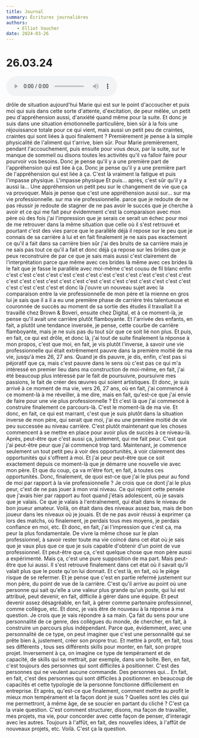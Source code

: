 ```yaml
---
title: Journal
summary: Écritures journalières
authors:
    - Elliot Vaucher
date: 2024-03-26
---
```


# 26.03.24

<audio controls>
  <source src="../audio/26.03.24.mp4" type="audio/mp4">
Your browser does not support the audio element.
</audio>

drôle de situation aujourd'hui Marie qui est sur le point d'accoucher et puis moi qui suis dans
cette sorte d'attente, d'excitation, de peur mêlée, un petit peu d'appréhension aussi, d'anxiété quand
même pour la suite. Et donc je suis dans une situation émotionnelle particulière, bien sûr à la fois une réjouissance totale pour ce qui vient, mais aussi un petit peu de craintes, craintes qui sont liées à quoi finalement ?
Premièrement je pense
à la simple physicalité de l'aliment qui t'arrive, bien sûr. Pour Marie premièrement, pendant l'accouchement, puis ensuite pour vous deux, par la suite, sur le manque de sommeil ou
disons toutes les activités qu'il va falloir faire pour pourvoir vos besoins. Donc je pense qu'il y a une première part de l'appréhension qui est liée à ça.
Donc je pense qu'il y a une première part de l'appréhension qui est liée à ça.
C'est là vraiment la fatigue et puis l'impasse physique.
L'impasse physique
Et puis...
après, c'est sûr qu'il y a aussi la...
Une appréhension un petit peu sur le changement de vie que ça va provoquer.
Mais je pense que c'est une appréhension aussi sur...
sur ma vie professionnelle.
sur ma vie professionnelle.
parce que je redoute
de ne pas réussir
je redoute
de stagner
de ne pas avoir
le succès que je cherche à avoir
et ce qui me fait peur
évidemment c'est
la comparaison avec mon père
où des fois j'ai l'impression
que je serais
ce serait un échec
pour moi de me retrouver
dans la même situation
que celle où il s'est retrouvé
et pourtant c'est des vies
parce que le parallèle
déjà il repose sur le peu que je connais
de sa carrière à lui
et en fait finalement
je ne sais pas exactement ce qu'il a fait
dans sa carrière
bien sûr j'ai des bruits
de sa carrière
mais je ne sais pas tout ce qu'il a fait
et
donc déjà ça repose sur
les brides que je peux reconstruire
de par ce que je sais
mais aussi
c'est clairement de l'interprétation
parce que même avec ces brides là
même avec ces brides là
le fait que je fasse le parallèle avec moi-même
c'est cousu de fil blanc
enfin
c'est
c'est
c'est
c'est
c'est
c'est
c'est
c'est
c'est
c'est
c'est
c'est
c'est
c'est
c'est
c'est
c'est
c'est
c'est
c'est
c'est
c'est
c'est
c'est
c'est
c'est
c'est
c'est
c'est
c'est
c'est
c'est
et donc là j'ouvre
un nouveau sujet
avec
la comparaison entre
la vie professionnelle de mon père
et la mienne
en gros
lui
je sais que
il a
il a
eu une première
phase de carrière
très
talentueuse
et couronnée de succès
au moment de sa sortie des études
il travallait
Il a travaillé chez Brown & Boveri, ensuite chez Digital, et à ce moment-là, je pense qu'il avait une carrière plutôt flamboyante.
Et l'arrivée des enfants, en fait, a plutôt une tendance inversée, je pense, cette courbe de carrière flamboyante,
mais je ne suis pas du tout sûr que ce soit lié non plus.
Et puis, en fait, ce qui est drôle, et donc là, j'ai tout de suite finalement la réponse à mon propos,
c'est que moi, en fait, je vis plutôt l'inverse, à savoir une vie professionnelle qui était extrêmement pauvre
dans la première moitié de ma vie, jusqu'à mes 26, 27 ans.
Quand je dis pauvre, je dis, enfin, c'est pas si péjoratif que ça, mais c'est pauvre dans le sens où c'est pas ce qui m'a intéressé en premier lieu
dans ma construction de moi-même, en fait, j'ai été beaucoup plus intéressé par le fait de poursuivre,
poursuivre mes passions, le fait de créer des œuvres qui soient artistiques.
Et donc, je suis arrivé à ce moment de ma vie, vers 26, 27 ans, où en fait, j'ai commencé à ce moment-là à me réveiller,
à me dire, mais en fait, qu'est-ce que j'ai envie de faire pour une vie plus professionnelle ?
Et c'est là que j'ai commencé à construire finalement ce parcours-là.
C'est le moment-là de ma vie.
Et donc, en fait, ce qui est marrant, c'est que je suis plutôt dans la situation inverse de mon père,
qui serait que moi, j'ai eu une première moitié de vie peu successée au niveau carrière.
C'est plutôt maintenant que les choses commencent à se mettre en place pour avoir plus de succès à ce niveau-là.
Après, peut-être que c'est aussi ça, justement, qui me fait peur.
C'est que j'ai peut-être peur que j'ai commencé trop tard.
Maintenant, je commence seulement un tout petit peu à voir des opportunités,
à voir clairement des opportunités qui s'offrent à moi.
Et j'ai peur peut-être que ce soit exactement depuis ce moment-là que je démarre une nouvelle vie avec mon père.
Et que du coup, ça va m'être fort, en fait, à toutes ces opportunités.
Donc, finalement, de quoi est-ce que j'ai le plus peur au fond de moi par rapport à la vie professionnelle ?
Je crois que ce dont j'ai le plus peur, c'est de ne pas jouer à mon vrai niveau.
Ce qui rejoint cette pensée que j'avais hier par rapport au foot quand j'étais adolescent,
où je savais que je valais.
Ce que je valais à l'entraînement, qui était dans le niveau de bon joueur amateur.
Voilà, on était dans des niveaux assez bas, mais de bon joueur dans les niveaux où je jouais.
Et de ne pas avoir réussi à exprimer ça lors des matchs,
où finalement, je perdais tous mes moyens, je perdais confiance en moi, etc.
Et donc, en fait, j'ai l'impression que c'est ça, ma peur la plus fondamentale.
De vivre la même chose sur le plan professionnel,
à savoir rester toute ma vie coincé dans cet état où je sais que je vaux plus
que ce que je suis capable d'obtenir d'un point de vue professionnel.
Et peut-être que ça, c'est quelque chose que mon père aussi a expérimenté.
Mais ça, c'est une pure supposition de ma part.
Mais peut-être que lui aussi.
Il s'est retrouvé finalement dans cet état où il savait qu'il valait plus que le poste qu'on lui donnait.
Et c'est là, en fait, où le piège risque de se refermer.
Et je pense que c'est en partie refermé justement sur mon père, du point de vue de la carrière.
C'est qu'il arrive au point où une personne qui sait qu'elle a une valeur plus grande qu'un poste,
qui lui est attribué, peut devenir, en fait, difficile à gérer dans une équipe.
Et peut devenir assez désagréable, en fait, à gérer comme partenaire professionnel, comme collègue, etc.
Et donc, je vais être de nouveau à la réponse à ma question.
Je crois que je vais répondre à sa main.
Ça fait du sens pour une personnalité de ce genre, des collègues du monde,
de chercher, en fait, à construire un parcours plus indépendant.
Parce que, évidemment, avec une personnalité de ce type,
on peut imaginer que c'est une personnalité qui se prête bien à, justement, créer son propre truc.
Et mettre à profit, en fait, tous ses différents , tous ses différents skills
pour monter, en fait, son propre projet.
Inversement à ça, on imagine ce type de tempérament et de capacité, de skills
qui se mettrait, par exemple, dans une boîte.
Ben, en fait, c'est toujours des personnes qui sont difficiles à positionner.
C'est des personnes qui ne veulent aucune commande.
Des personnes qui...
En fait, en fait, c'est des personnes qui sont difficiles à positionner.
en beaucoup de capacités et cette typologie de la personne fonctionne difficilement en entreprise.
Et après, qu'est-ce que finalement, comment mettre au profit le mieux mon tempérament et la façon dont je suis ?
Quelles sont les clés qui me permettront, à même âge, de se soucier en partant du cliché ?
C'est ça la vraie question.
C'est comment structurer, disons, ma façon de travailler, mes projets, ma vie, pour concorder avec cette façon de penser, d'interagir avec les autres.
Toujours à l'affût, en fait, des nouvelles idées, à l'affût de nouveaux projets, etc.
Voilà.
C'est ça la question.
